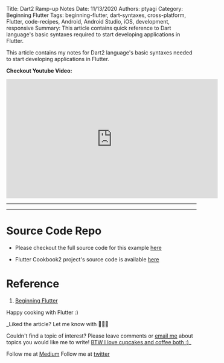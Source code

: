 Title: Dart2 Ramp-up Notes
Date: 11/13/2020
Authors: ptyagi
Category: Beginning Flutter
Tags: beginning-flutter, dart-syntaxes, cross-platform, Flutter, code-recipes, Android, Android Studio, iOS, development, responsive
Summary: This article contains quick reference to Dart language's basic syntaxes required to start developing applications in Flutter.




This article contains my notes for Dart2 language's basic syntaxes needed to start developing applications in Flutter.

**Checkout Youtube Video:**

<iframe width="560" height="315" src="https://www.youtube.com/embed/TODO" frameborder="0" allow="accelerometer; autoplay; encrypted-media; gyroscope; picture-in-picture" allowfullscreen></iframe>

---




---

# Source Code Repo

* Please checkout the full source code for this example [here](https://github.com/ptyagicodecamp/flutter_cookbook2/blob/master/lib/beginning_flutter/dart_rampup/)

* Flutter Cookbook2 project's source code is available [here](https://github.com/ptyagicodecamp/flutter_cookbook2)


# Reference

1. [Beginning Flutter]()

Happy cooking with Flutter :)

_Liked the article? Let me know with 👏👏👏

Couldn't find a topic of interest? Please leave comments or [email me](mailto:ptyagicodecamp@gmail.com) about topics you would like me to write!
[BTW I love cupcakes and coffee both :)](https://www.paypal.me/pritya)_

Follow me at [Medium](https://medium.com/@ptyagicodecamp)
Follow me at [twitter](https://twitter.com/ptyagi13)
